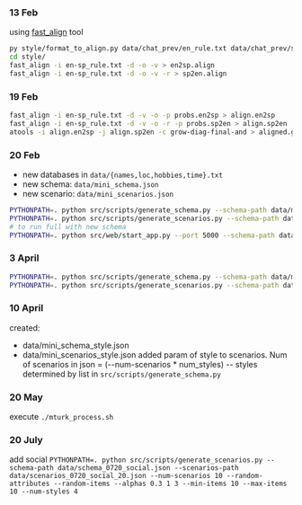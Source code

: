 ### 13 Feb
using [fast_align](https://github.com/clab/fast_align) tool


```sh
py style/format_to_align.py data/chat_prev/en_rule.txt data/chat_prev/sp_rule.txt style/en-sp_rule.txt
cd style/
fast_align -i en-sp_rule.txt -d -o -v > en2sp.align
fast_align -i en-sp_rule.txt -d -o -v -r > sp2en.align
```

### 19 Feb
```sh
fast_align -i en-sp_rule.txt -d -v -o -p probs.en2sp > align.en2sp
fast_align -i en-sp_rule.txt -d -v -o -r -p probs.sp2en > align.sp2en
atools -i align.en2sp -j align.sp2en -c grow-diag-final-and > aligned.gdfa
```

### 20 Feb
* new databases in `data/{names,loc,hobbies,time}.txt`
* new schema: `data/mini_schema.json`
* new scenario: `data/mini_scenarios.json`
```sh
PYTHONPATH=. python src/scripts/generate_schema.py --schema-path data/mini_schema.json
PYTHONPATH=. python src/scripts/generate_scenarios.py --schema-path data/mini_schema.json --scenarios-path data/mini_scenarios.json --num-scenarios 10 --random-attributes --random-items --alphas 0.3 1 3
# to run full with new schema
PYTHONPATH=. python src/web/start_app.py --port 5000 --schema-path data/mini_schema.json --scenarios-path data/mini_scenarios.json --config data/web/app_params.json
```

### 3 April
```sh
PYTHONPATH=. python src/scripts/generate_schema.py --schema-path data/mini_schema.json
PYTHONPATH=. python src/scripts/generate_scenarios.py --schema-path data/mini_schema.json --scenarios-path data/mini_scenarios.json --num-scenarios 10 --random-attributes --random-items --alphas 0.3 1 3 --min-items 8 --max-items 8
```

### 10 April
created:
* data/mini_schema_style.json
* data/mini_scenarios_style.json
added param of style to scenarios. Num of scenarios in json = (--num-scenarios * num_styles) -- styles determined by list in `src/scripts/generate_schema.py`

### 20 May
execute `./mturk_process.sh`

### 20 July
add social
`PYTHONPATH=. python src/scripts/generate_scenarios.py --schema-path data/schema_0720_social.json --scenarios-path data/scenarios_0720_social_20.json --num-scenarios 10 --random-attributes --random-items --alphas 0.3 1 3 --min-items 10 --max-items 10 --num-styles 4`
